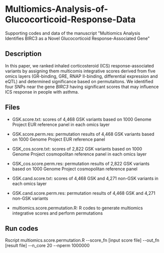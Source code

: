 # Multiomics-Analysis-of-Glucocorticoid-Response-Data
Supporting codes and data of the manuscript "Multiomics Analysis Identifies BIRC3 as a Novel Glucocorticoid Response-Associated Gene"

## Description
In this paper, we ranked inhaled corticosteroid (ICS) response-associated variants by assigning them multicomis integrative scores derived from five omics layers (GR-binding, GRE, RNAP II-binding, differential expression and eQTL) and determined significance based on permutaitons. We identified four SNPs near the gene *BIRC3* having significant scores that may influence ICS response in people with asthma.

## Files

* GSK.score.txt: scores of 4,468 GSK variants based on 1000 Genome Project EUR reference panel in each omics layer

* GSK.score.perm.res: permutation results of 4,468 GSK variants based on 1000 Genome Project EUR reference panel

* GSK_cos.score.txt: scores of 2,822 GSK variants based on 1000 Genome Project cosmopolitan reference panel in each omics layer

* GSK_cos.score.perm.res: permutation results of 2,822 GSK variants based on 1000 Genome Project cosmopolitan reference panel

* GSK.cand.score.txt: scores of 4,468 GSK and 4,271 non-GSK variants in each omics layer

* GSK.cand.score.perm.res: permutation results of 4,468 GSK and 4,271 non-GSK variants

* multiomics.score.permutation.R: R codes to generate multiomics integrative scores and perform permutations

## Run codes
Rscript multiomics.score.permutation.R --score_fn [input score file] --out_fn [result file] --n_core 20 --nperm 1000000
